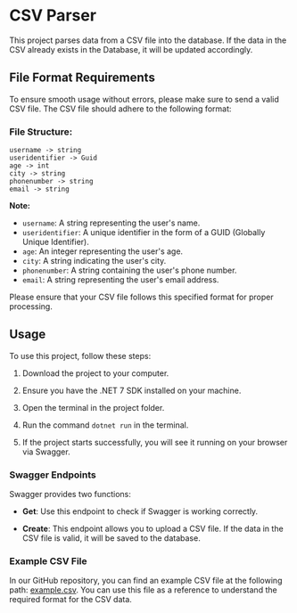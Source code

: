 # CSV Parser
This project parses data from a CSV file into the database. If the data in the CSV already exists in the Database, it will be updated accordingly.

## File Format Requirements
To ensure smooth usage without errors, please make sure to send a valid CSV file. The CSV file should adhere to the following format:

### File Structure:
```code
username -> string
useridentifier -> Guid
age -> int
city -> string
phonenumber -> string
email -> string
```

**Note:**
- `username`: A string representing the user's name.
- `useridentifier`: A unique identifier in the form of a GUID (Globally Unique Identifier).
- `age`: An integer representing the user's age.
- `city`: A string indicating the user's city.
- `phonenumber`: A string containing the user's phone number.
- `email`: A string representing the user's email address.

Please ensure that your CSV file follows this specified format for proper processing.

## Usage

To use this project, follow these steps:

1. Download the project to your computer.

2. Ensure you have the .NET 7 SDK installed on your machine.

3. Open the terminal in the project folder.

4. Run the command `dotnet run` in the terminal.

5. If the project starts successfully, you will see it running on your browser via Swagger.

### Swagger Endpoints

Swagger provides two functions:

- **Get**: Use this endpoint to check if Swagger is working correctly.

- **Create**: This endpoint allows you to upload a CSV file. If the data in the CSV file is valid, it will be saved to the database.

### Example CSV File

In our GitHub repository, you can find an example CSV file at the following path: [example.csv]([https://github.com/Abbosbeck/Vantion.Task/blob/main/Vention.Internship.CsvParser.API/wwwroot/uploads](https://github.com/abbosbeck/Vantion.Task/tree/master/Vention.Internship.CsvParser.API/wwwroot/uploads)https://github.com/abbosbeck/Vantion.Task/tree/master/Vention.Internship.CsvParser.API/wwwroot/uploads/example.csv). You can use this file as a reference to understand the required format for the CSV data.
